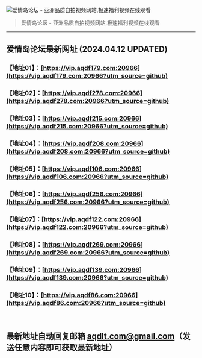 ![爱情岛论坛 - 亚洲品质自拍视频网站,极速福利视频在线观看](http://lz.sinaimg.cn/large/007drMcOgy1g5i6x3ua0xj30eg0393yo.jpg)
> 爱情岛论坛 - 亚洲品质自拍视频网站,极速福利视频在线观看

---

## 爱情岛论坛最新网址 (2024.04.12 UPDATED)
### 【地址01】：[https://vip.aqdf179.com:20966](https://vip.aqdf179.com:20966?utm_source=github)
### 【地址02】：[https://vip.aqdf278.com:20966](https://vip.aqdf278.com:20966?utm_source=github)
### 【地址03】：[https://vip.aqdf215.com:20966](https://vip.aqdf215.com:20966?utm_source=github)
### 【地址04】：[https://vip.aqdf208.com:20966](https://vip.aqdf208.com:20966?utm_source=github)
### 【地址05】：[https://vip.aqdf106.com:20966](https://vip.aqdf106.com:20966?utm_source=github)
### 【地址06】：[https://vip.aqdf256.com:20966](https://vip.aqdf256.com:20966?utm_source=github)
### 【地址07】：[https://vip.aqdf122.com:20966](https://vip.aqdf122.com:20966?utm_source=github)
### 【地址08】：[https://vip.aqdf269.com:20966](https://vip.aqdf269.com:20966?utm_source=github)
### 【地址09】：[https://vip.aqdf139.com:20966](https://vip.aqdf139.com:20966?utm_source=github)
### 【地址10】：[https://vip.aqdf86.com:20966](https://vip.aqdf86.com:20966?utm_source=github)
<br>

## 最新地址自动回复邮箱 [aqdlt.com@gmail.com](mailto:aqdlt.com@gmail.com)（发送任意内容即可获取最新地址）
